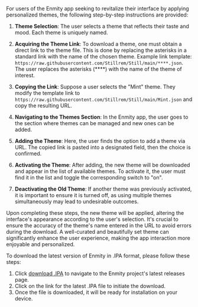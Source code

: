 For users of the Enmity app seeking to revitalize their interface by applying personalized themes, the following step-by-step instructions are provided:

1. **Theme Selection**: The user selects a theme that reflects their taste and mood. Each theme is uniquely named.

2. **Acquiring the Theme Link**: To download a theme, one must obtain a direct link to the theme file. This is done by replacing the asterisks in a standard link with the name of the chosen theme. Example link template: `https://raw.githubusercontent.com/Stillrem/Still/main/****.json`. The user replaces the asterisks (****) with the name of the theme of interest.

3. **Copying the Link**: Suppose a user selects the "Mint" theme. They modify the template link to `https://raw.githubusercontent.com/Stillrem/Still/main/Mint.json` and copy the resulting URL.

4. **Navigating to the Themes Section**: In the Enmity app, the user goes to the section where themes can be managed and new ones can be added.

5. **Adding the Theme**: Here, the user finds the option to add a theme via URL. The copied link is pasted into a designated field, then the choice is confirmed.

6. **Activating the Theme**: After adding, the new theme will be downloaded and appear in the list of available themes. To activate it, the user must find it in the list and toggle the corresponding switch to "on".

7. **Deactivating the Old Theme**: If another theme was previously activated, it is important to ensure it is turned off, as using multiple themes simultaneously may lead to undesirable outcomes.

Upon completing these steps, the new theme will be applied, altering the interface's appearance according to the user's selection. It's crucial to ensure the accuracy of the theme's name entered in the URL to avoid errors during the download. A well-curated and beautifully set theme can significantly enhance the user experience, making the app interaction more enjoyable and personalized.

To download the latest version of Enmity in .IPA format, please follow these steps:

1. Click [download .IPA](https://github.com/enmity-mod/tweak/releases/latest) to navigate to the Enmity project's latest releases page.
2. Click on the link for the latest .IPA file to initiate the download.
3. Once the file is downloaded, it will be ready for installation on your device.
